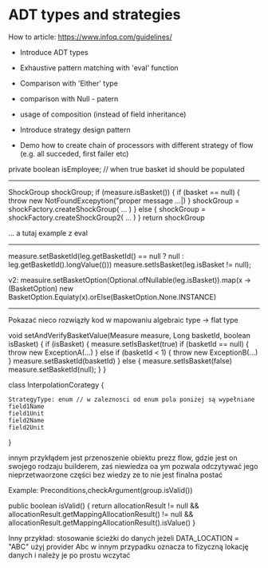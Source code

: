 # ADT types and strategies

How to article: https://www.infoq.com/guidelines/


- Introduce ADT types
- Exhaustive pattern matching with 'eval' function
- Comparison with 'Either' type
- comparison with Null - patern 
- usage of composition (instead of field inheritance)

- Introduce strategy design pattern
- Demo how to create chain of processors with different strategy of flow (e.g. all succeded, first failer etc)


private boolean isEmployee; // when true basket id should be populated


----
ShockGroup shockGroup;
if (measure.isBasket()) {
    if (basket == null) {
        throw new NotFoundExcepytion("proper message ...|)
    }
    shockGroup = shockFactory.createShockGroup( ... )
} else {
    shockGroup = shockFactory.createShockGroup2( ... )
}
return shockGroup

... a tutaj example z eval


---

measure.setBasketId(leg.getBasketId() == null ? null : leg.getBasketId().longValue(()))
measure.setIsBasket(leg.isBasket != null);

v2:
measuire.setBasketOption(Optional.ofNullable(leg.isBasket)).map(x -> (BasketOption) new BasketOption.Equiaty(x).orElse(BasketOption.None.INSTANCE)

----

Pokazać nieco rozwiązły kod w mapowaniu algebraic type -> flat type


void setAndVerifyBasketValue(Measure measure, Long basketId, boolean isBasket) {
    if (isBasket) {
        measure.setIsBasket(true)
        if (basketId == null) {
            throw new ExceptionA(...)
        } else if (basketId < 1) {
            throw new ExceptionB(...)
        }
        measure.setBasketId(basketId)
    } else {
        measure.setIsBasket(false)
        measure.setBasketId(null);
    }
}



class InterpolationCorategy {

    StrategyType: enum // w zaleznosci od enum pola poniżej są wypełniane
    field1Name
    field1Unit
    field2Name
    field2Unit

}




innym przykłądem jest przenoszenie obiektu prezz flow, gdzie jest on swojego rodzaju builderem, zaś niewiedza oa ym pozwala odczytywać jego nieprzetwaorzone części bez wiedzy ze to nie jest finalna postać


Example:
Preconditions,checkArgument(group.isValid())



public boolean isValid() {
    return allocationResult != null && allocationResult.getMappingAllocationResult() != null && allocationResult.getMappingAllocationResult().isValue()
}


Inny przykład: stosowanie ścieżki do danych
jeżeli DATA_LOCATION = "ABC" użyj provider Abc
w innym przypadku oznacza to fizyczną lokację danych i należy je po prostu wczytać